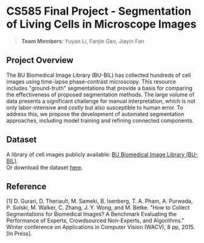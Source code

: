 # CS585 Final Project - Segmentation of Living Cells in Microscope Images

> **Team Members**: Yuyan Li, Fanjie Gao, Jiayin Fan<br>

## Project Overview
The BU Biomedical Image Library (BU-BIL) has collected hundreds of cell images using time-lapse phase-contrast microscopy. This resource includes "ground-truth" segmentations that provide a basis for comparing the effectiveness of proposed segmentation methods. The large volume of data presents a significant challenge for manual interpretation, which is not only labor-intensive and costly but also susceptible to human error. To address this, we propose the development of automated segmentation approaches, including model training and refining connected components.

## Dataset
A library of cell images publicly available: [BU Biomedical Image Library (BU-BIL)](https://www.cs.bu.edu/faculty/betke/BiomedicalImageSegmentation/index.html).
<br>Or download the dataset [here](https://drive.google.com/drive/folders/1usilqJoS0XwIFVABQwoZbfId2hbq7LvE?usp=sharing).

## Reference
[1] D. Gurari, D. Theriault, M. Sameki, B. Isenberg, T. A. Pham, A. Purwada, P. Solski, M. Walker, C. Zhang, J. Y. Wong, and M. Betke. "How to Collect Segmentations for Biomedical Images? A Benchmark Evaluating the Performance of Experts, Crowdsourced Non-Experts, and Algorithms." Winter conference on Applications in Computer Vision (WACV), 8 pp, 2015. [In Press].

